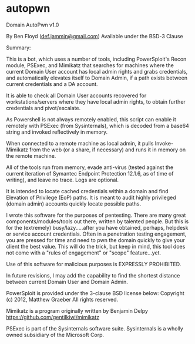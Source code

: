 # autopwn
Domain AutoPwn v1.0

By Ben Floyd (def.jammin@gmail.com)
Available under the BSD-3 Clause

Summary:

   This is a bot, which uses a number of tools, including PowerSploit's Recon module, PSExec, and Mimikatz
   that searches for machines where the current Domain User account has local admin rights and grabs credentials, 
   and automatically elevates itself to Domain Admin, if a path exists between current credentials and a DA account.

   It is able to check all Domain User accounts recovered for workstations/servers where they have local admin rights,
   to obtain further credentials and pivot/escalate.  

   As Powershell is not always remotely enabled, this script can enable it remotely with PSExec (from
   Sysinternals), which is decoded from a base64 string and invoked reflectively in memory.

   When connected to a remote machine as local admin, it pulls Invoke-Mimikatz from the web (or a share,
   if necessary) and runs it in memory on the remote machine.

   All of the tools run from memory, evade anti-virus (tested against the current iteration of Symantec Endpoint Protection 12.1.6,
   as of time of writing), and leave no trace.  Logs are optional.

   It is intended to locate cached credentials within a domain and find Elevation of Privilege (EoP)
   paths.  It is meant to audit highly privileged (domain admin) accounts quickly locate possible paths.
   
   I wrote this software for the purposes of pentesting.  There are many great components/modules/tools out there, written by talented 
   people.  But this is for the (extremely) busy/lazy.....after you have obtained, perhaps, helpdesk or service account credentials.  Often 
   in a penetration testing engagement, you are pressed for time and need to pwn the domain quickly to give your client the best value.
   This will do the trick, but keep in mind, this tool does not come with a "rules of engagement" or "scope" feature...yet.
   
   
   Use of this software for malicious purposes is EXPRESSLY PROHIBITED.
   
   
   
   In future revisions, I may add the capability to find the shortest distance between current Domain User and Domain Admin.
   
   
   
   
   
PowerSploit is provided under the 3-clause BSD license below:
Copyright (c) 2012, Matthew Graeber
All rights reserved.


Mimikatz is a program originally written by Benjamin Delpy
https://github.com/gentilkiwi/mimikatz

PSExec is part of the Sysinternals software suite.
Sysinternals is a wholly owned subsidiary of the Microsoft Corp.
